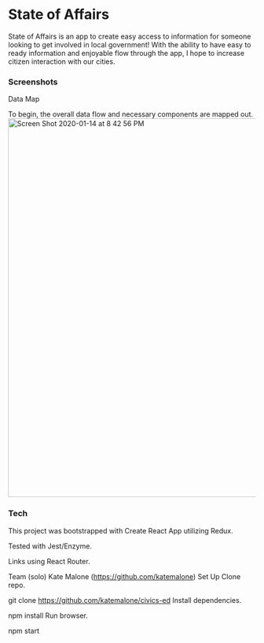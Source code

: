 # State of Affairs
State of Affairs is an app to create easy access to information for someone looking to get involved in local government! 
With the ability to have easy to ready information and enjoyable flow through the app, I hope to increase citizen interaction with our cities. 

### Screenshots
Data Map

To begin, the overall data flow and necessary components are mapped out.
<img width="769" alt="Screen Shot 2020-01-14 at 8 42 56 PM" src="https://user-images.githubusercontent.com/49652149/72403232-9eb5b600-370e-11ea-8ef0-96a84e0d104a.png">

### Tech
This project was bootstrapped with Create React App utilizing Redux.

Tested with Jest/Enzyme.

Links using React Router.

Team (solo)
Kate Malone (https://github.com/katemalone)
Set Up
Clone repo.

git clone https://github.com/katemalone/civics-ed
Install dependencies.

npm install
Run browser.

npm start
